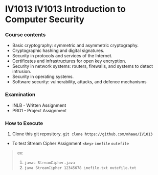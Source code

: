 # IV1013 IV1013 Introduction to Computer Security

### Course contents
* Basic cryptography: symmetric and asymmetric cryptography.
* Cryptographic hashing and digital signatures.
* Security in protocols and services of the Internet.
* Certificates and infrastructures for open key encryption.
* Security in network systems: routers, firewalls, and systems to detect intrusion.
* Security in operating systems.
* Software security: vulnerability, attacks, and defence mechanisms

### Examination
* INLB - Written Assignment
* PRO1 - Project Assignment

### How to Execute 
1. Clone this git repository. `git clone https://github.com/mhaao/IV1013`
* To test Stream Cipher Assignment
`<key>` `inefile` `outefile`
> ex: 
> 1. `javac StreamCipher.java`  
> 1. `java StreamCipher 12345678 inefile.txt outefile.txt`

